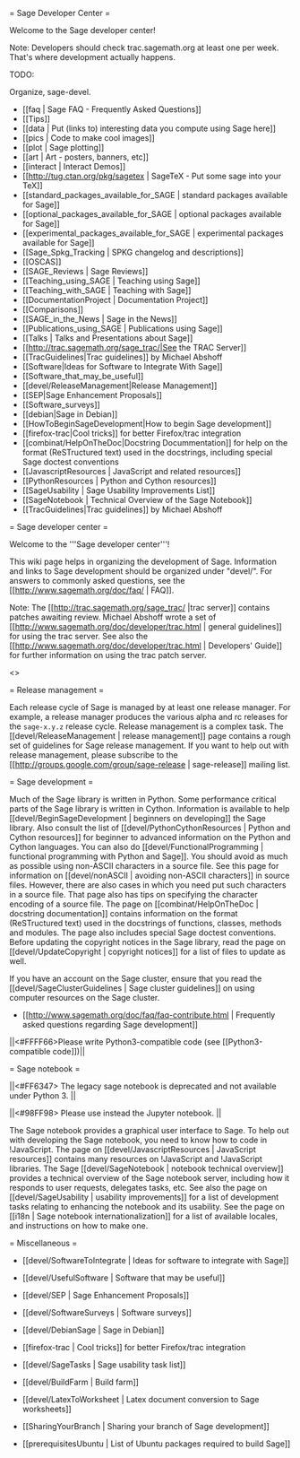 = Sage Developer Center =

Welcome to the Sage developer center!

Note:  Developers should check trac.sagemath.org at least one per week. That's where development actually happens.

TODO:

Organize, sage-devel.

 * [[faq | Sage FAQ - Frequently Asked Questions]]
 * [[Tips]]
 * [[data | Put (links to) interesting data you compute using Sage here]]
 * [[pics | Code to make cool images]]
 * [[plot | Sage plotting]]
 * [[art | Art - posters, banners, etc]]
 * [[interact | Interact Demos]]
 * [[http://tug.ctan.org/pkg/sagetex | SageTeX - Put some sage into your TeX]]
 * [[standard_packages_available_for_SAGE | standard packages available for Sage]]
 * [[optional_packages_available_for_SAGE | optional packages available for Sage]]
 * [[experimental_packages_available_for_SAGE | experimental packages available for Sage]]
 * [[Sage_Spkg_Tracking | SPKG changelog and descriptions]]
 * [[OSCAS]]
 * [[SAGE_Reviews | Sage Reviews]]
 * [[Teaching_using_SAGE | Teaching using Sage]]
 * [[Teaching_with_SAGE | Teaching with Sage]]
 * [[DocumentationProject | Documentation Project]]
 * [[Comparisons]]
 * [[SAGE_in_the_News | Sage in the News]]
 * [[Publications_using_SAGE | Publications using Sage]]
 * [[Talks | Talks and Presentations about Sage]]
 * [[http://trac.sagemath.org/sage_trac/|See the TRAC Server]]
 * [[TracGuidelines|Trac guidelines]] by Michael Abshoff
 * [[Software|Ideas for Software to Integrate With Sage]]
 * [[Software_that_may_be_useful]]
 * [[devel/ReleaseManagement|Release Management]]
 * [[SEP|Sage Enhancement Proposals]]
 * [[Software_surveys]]
 * [[debian|Sage in Debian]]
 * [[HowToBeginSageDevelopment|How to begin Sage development]]
 * [[firefox-trac|Cool tricks]] for better Firefox/trac integration
 * [[combinat/HelpOnTheDoc|Docstring Docummentation]] for help on the format (ReSTructured text) used in the docstrings, including special Sage doctest conventions
 * [[JavascriptResources | JavaScript and related resources]]
 * [[PythonResources | Python and Cython resources]]
 * [[SageUsability | Sage Usability Improvements List]]
 * [[SageNotebook | Technical Overview of the Sage Notebook]]
 * [[TracGuidelines|Trac guidelines]] by Michael Abshoff

= Sage developer center =

Welcome to the '''Sage developer center'''!

This wiki page helps in organizing the development of Sage. Information and links to Sage development should be organized under "devel/". For answers to commonly asked questions, see the [[http://www.sagemath.org/doc/faq/ | FAQ]].

Note: The [[http://trac.sagemath.org/sage_trac/ |trac server]] contains patches awaiting review. Michael Abshoff wrote a set of [[http://www.sagemath.org/doc/developer/trac.html | general guidelines]] for using the trac server. See also the [[http://www.sagemath.org/doc/developer/trac.html | Developers' Guide]] for further information on using the trac patch server.

<<TableOfContents>>


= Release management =

Each release cycle of Sage is managed by at least one release manager. For example, a release manager produces the various alpha and rc releases for the `sage-x.y.z` release cycle. Release management is a complex task. The [[devel/ReleaseManagement | release management]] page contains a rough set of guidelines for Sage release management. If you want to help out with release management, please subscribe to the [[http://groups.google.com/group/sage-release | sage-release]] mailing list.


= Sage development =

Much of the Sage library is written in Python. Some performance critical parts of the Sage library is written in Cython. Information is available to help [[devel/BeginSageDevelopment | beginners on developing]] the Sage library. Also consult the list of [[devel/PythonCythonResources | Python and Cython resources]] for beginner to advanced information on the Python and Cython languages. You can also do [[devel/FunctionalProgramming | functional programming with Python and Sage]]. You should avoid as much as possible using non-ASCII characters in a source file. See this page for information on [[devel/nonASCII | avoiding non-ASCII characters]] in source files. However, there are also cases in which you need put such characters in a source file. That page also has tips on specifying the character encoding of a source file. The page on [[combinat/HelpOnTheDoc | docstring documentation]] contains information on the format (ReSTructured text) used in the docstrings of functions, classes, methods and modules. The page also includes special Sage doctest conventions. Before updating the copyright notices in the Sage library, read the page on [[devel/UpdateCopyright | copyright notices]] for a list of files to update as well.

If you have an account on the Sage cluster, ensure that you read the [[devel/SageClusterGuidelines | Sage cluster guidelines]] on using computer resources on the Sage cluster.

 * [[http://www.sagemath.org/doc/faq/faq-contribute.html | Frequently asked questions regarding Sage development]]

||<#FFFF66>Please write Python3-compatible code (see [[Python3-compatible code]])||

= Sage notebook =

||<#FF6347> The legacy sage notebook is deprecated and not available under Python 3. ||

||<#98FF98> Please use instead the Jupyter notebook. ||

The Sage notebook provides a graphical user interface to Sage. To help out with developing the Sage notebook, you need to know how to code in !JavaScript. The page on [[devel/JavascriptResources | JavaScript resources]] contains many resources on !JavaScript and !JavaScript libraries. The Sage [[devel/SageNotebook | notebook technical overview]] provides a technical overview of the Sage notebook server, including how it responds to user requests, delegates tasks, etc. See also the page on [[devel/SageUsability | usability improvements]] for a list of development tasks relating to enhancing the notebook and its usability. See the page on [[i18n | Sage notebook internationalization]] for a list of available locales, and instructions on how to make one.


= Miscellaneous =

 * [[devel/SoftwareToIntegrate | Ideas for software to integrate with Sage]]

 * [[devel/UsefulSoftware | Software that may be useful]]

 * [[devel/SEP | Sage Enhancement Proposals]]

 * [[devel/SoftwareSurveys | Software surveys]]

 * [[devel/DebianSage | Sage in Debian]]

 * [[firefox-trac | Cool tricks]] for better Firefox/trac integration

 * [[devel/SageTasks | Sage usability task list]]

 * [[devel/BuildFarm | Build farm]]

 * [[devel/LatexToWorksheet | Latex document conversion to Sage worksheets]] 

 * [[SharingYourBranch | Sharing your branch of Sage development]]

 * [[prerequisitesUbuntu | List of Ubuntu packages required to build Sage]]
